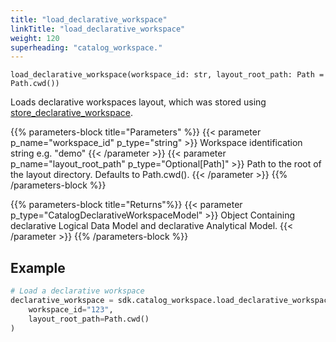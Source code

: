 ```yaml
---
title: "load_declarative_workspace"
linkTitle: "load_declarative_workspace"
weight: 120
superheading: "catalog_workspace."
---
```




``load_declarative_workspace(workspace_id: str, layout_root_path: Path = Path.cwd())``

Loads declarative workspaces layout, which was stored using [store_declarative_workspace](../store_declarative_workspace/).

{{% parameters-block title="Parameters" %}}
{{< parameter p_name="workspace_id" p_type="string" >}}
Workspace identification string e.g. "demo"
{{< /parameter >}}
{{< parameter p_name="layout_root_path" p_type="Optional[Path]" >}}
Path to the root of the layout directory. Defaults to Path.cwd().
{{< /parameter >}}
{{% /parameters-block %}}

{{% parameters-block title="Returns"%}}
{{< parameter p_type="CatalogDeclarativeWorkspaceModel" >}}
Object Containing declarative Logical Data Model and declarative Analytical Model.
{{< /parameter >}}
{{% /parameters-block %}}
## Example

```python
# Load a declarative workspace
declarative_workspace = sdk.catalog_workspace.load_declarative_workspace(
    workspace_id="123",
    layout_root_path=Path.cwd()
)
```
